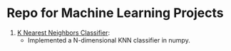 # Repo for Machine Learning Projects

1. [K Nearest Neighbors Classifier](KNN_ClassifierFromScratch.ipynb):
   - Implemented a N-dimensional KNN classifier in numpy.
